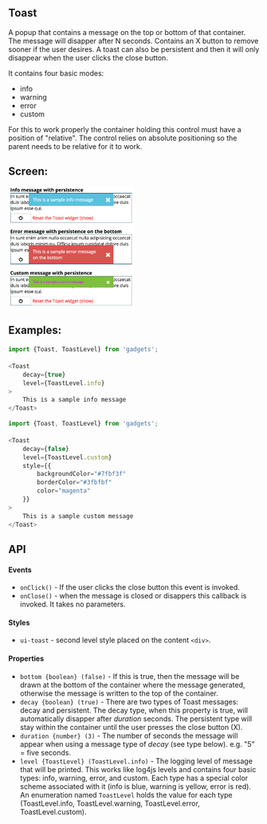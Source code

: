 <a name="module_Toast"></a>

## Toast
A popup that contains a message on the top or bottom of that container.
The message will disapper after N seconds.  Contains an X button to remove
sooner if the user desires.  A toast can also be persistent and then it
will only disappear when the user clicks the close button.

It contains four basic modes:

- info
- warning
- error
- custom

For this to work properly the container holding this control must have a
position of "relative".  The control relies on absolute positioning so the
parent needs to be relative for it to work.

## Screen:
<img src="https://github.com/jmquigley/gadgets/blob/master/images/toast.png" width="50%" />

## Examples:

```javascript
import {Toast, ToastLevel} from 'gadgets';

<Toast
    decay={true}
    level={ToastLevel.info}
>
    This is a sample info message
</Toast>
```

```javascript
import {Toast, ToastLevel} from 'gadgets';

<Toast
    decay={false}
    level={ToastLevel.custom}
    style={{
        backgroundColor="#7fbf3f"
        borderColor="#3fbfbf"
        color="magenta"
    }}
>
    This is a sample custom message
</Toast>
```

## API
#### Events
- `onClick()` - If the user clicks the close button this event is invoked.
- `onClose()` - when the message is closed or disappers this callback is
invoked.  It takes no parameters.

#### Styles
- `ui-toast` - second level style placed on the content `<div>`.

#### Properties
- `bottom {boolean} (false)` - If this is true, then the message will be
drawn at the bottom of the container where the message generated,
otherwise the message is written to the top of the container.
- `decay {boolean} (true)` - There are two types of Toast messages: decay and
persistent.  The decay type, when this property is true, will automatically
disapper after *duration*  seconds.  The persistent type will stay within
the container until the user presses the close button (X).
- `duration {number} (3)` - The number of seconds the message will appear when
using a message type of *decay* (see type below). e.g. "5" = five seconds.
- `level {ToastLevel} (ToastLevel.info)` - The logging level of message that
will be printed.  This works like log4js levels and contains four basic
types: info, warning, error, and custom.  Each type has a special color scheme
associated with it (info is blue, warning is yellow, error is red).  An enumeration
named `ToastLevel` holds the value for each type (ToastLevel.info,
ToastLevel.warning, ToastLevel.error, ToastLevel.custom).

